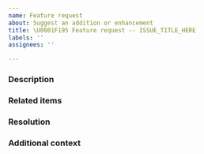 ```yaml
---
name: Feature request
about: Suggest an addition or enhancement
title: \U0001F195 Feature request -- ISSUE_TITLE_HERE
labels: ''
assignees: ''

---
```


<!-- PLEASE REMOVE ANY INAPPLICABLE SECTIONS! -->

### Description

<!-- A clear and concise description of what you want to happen. -->

### Related items

<!-- Issues, PR's, files, commits, external links, etc. -->

### Resolution

<!-- Already know how to implement this? Let us know! -->

### Additional context

<!-- Add any other context about the problem here. -->
